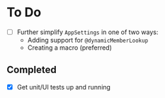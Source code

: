 # To Do

- [ ] Further simplify `AppSettings` in one of two ways:
  - Adding support for `@dynamicMemberLookup`
  - Creating a macro (preferred)

## Completed
- [x] Get unit/UI tests up and running
